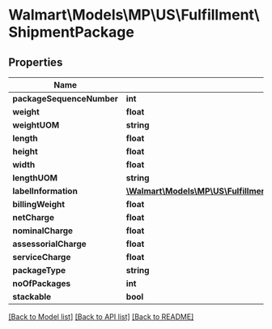 # Walmart\Models\MP\US\Fulfillment\ShipmentPackage

## Properties

Name | Type | Description | Notes
------------ | ------------- | ------------- | -------------
**packageSequenceNumber** | **int** |  |
**weight** | **float** |  |
**weightUOM** | **string** |  |
**length** | **float** |  |
**height** | **float** |  |
**width** | **float** |  |
**lengthUOM** | **string** |  |
**labelInformation** | [**\Walmart\Models\MP\US\Fulfillment\GetCarrierRateQuote200ResponseShipmentPackagesInnerLabelInformation**](GetCarrierRateQuote200ResponseShipmentPackagesInnerLabelInformation.md) |  | [optional]
**billingWeight** | **float** |  | [optional]
**netCharge** | **float** |  | [optional]
**nominalCharge** | **float** |  | [optional]
**assessorialCharge** | **float** |  | [optional]
**serviceCharge** | **float** |  | [optional]
**packageType** | **string** |  | [optional]
**noOfPackages** | **int** |  | [optional]
**stackable** | **bool** |  | [optional]


[[Back to Model list]](./) [[Back to API list]](../../../../../README.md#supported-apis) [[Back to README]](../../../../../README.md)
